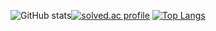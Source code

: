 ![GitHub stats](https://github-readme-stats.vercel.app/api?username=kennent&show_icons=true&theme=tokyonight)[![solved.ac profile](http://mazassumnida.wtf/api/v2/generate_badge?boj=kckyoung2)](https://solved.ac/kckyoung2)
[![Top Langs](https://github-readme-stats.vercel.app/api/top-langs/?username=kennent)](https://github.com/kennent/github-readme-stats)